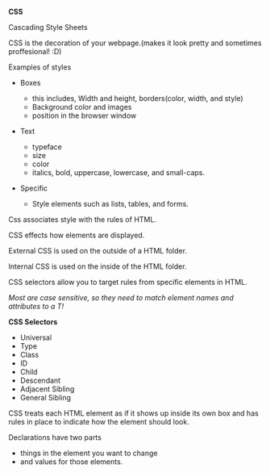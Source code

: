 **CSS**

Cascading Style Sheets

CSS is the decoration of your webpage.(makes it look pretty and sometimes proffesional! :D)

Examples of styles
 - Boxes
   - this includes, Width and height, borders(color, width, and style)
   - Background color and images
   - position in the browser window

 - Text
   - typeface
   - size
   - color
   - italics, bold, uppercase, lowercase, and small-caps.

 - Specific
   - Style elements such as lists, tables, and forms.

Css associates style with the rules of HTML.

CSS effects how elements are displayed.

External CSS is used on the outside of a HTML folder.

Internal CSS is used on the inside of the HTML folder.

CSS selectors allow you to target rules from specific elements in HTML.

*Most are case sensitive, so they need to match element names and attributes to a T!*

**CSS Selectors**
 - Universal
 - Type
 - Class
 - ID
 - Child
 - Descendant
 - Adjacent Sibling
 - General Sibling

CSS treats each HTML element as if it shows up inside its own box and has rules in place to indicate how the element should look.

Declarations have two parts
 - things in the element you want to change
 - and values for those elements.